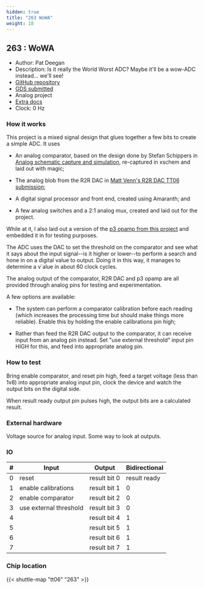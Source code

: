 ```yaml
---
hidden: true
title: "263 WoWA"
weight: 18
---
```


## 263 : WoWA

* Author: Pat Deegan
* Description: Is it really the World Worst ADC?  Maybe it'll be a wow-ADC instead... we'll see!
* [GitHub repository](https://github.com/psychogenic/tt06-analog-wowa)
* [GDS submitted](https://github.com/psychogenic/tt06-analog-wowa/actions/runs/8747855611)
* Analog project
* [Extra docs](None)
* Clock: 0 Hz

<!---

This file is used to generate your project datasheet. Please fill in the information below and delete any unused
sections.

You can also include images in this folder and reference them in the markdown. Each image must be less than
512 kb in size, and the combined size of all images must be less than 1 MB.
-->


### How it works

This project is a mixed signal design that glues together a few bits to create a simple ADC.  It uses

* An analog comparator, based on the design done by Stefan Schippers in [Analog schematic capture and simulation](https://www.youtube.com/watch?v=q3ZcpSkVVuc), re-captured in xschem and laid out with magic;

* The analog blob from the R2R DAC in [Matt Venn's R2R DAC TT06 submission](https://github.com/mattvenn/tt06-analog-r2r-dac);

* A digital signal processor and front end, created using Amaranth; and

* A few analog switches and a 2:1 analog mux, created and laid out for the project.

While at it, I also laid out a version of the [p3 opamp from this project](https://github.com/argunda/tt06-tiny-opamp) and embedded it in for testing purposes.

The ADC uses the DAC to set the threshold on the comparator and see what it says about the input signal--is it higher or lower--to perform a search and hone in on a digital value to output.  Doing it in this way, it manages to determine a v`alue in about 60 clock cycles.

The analog output of the comparator, R2R DAC and p3 opamp are all provided through analog pins for testing and experimentation.

A few options are available:

* The system can perform a comparator calibration before each reading (which increases the processing time but should make things more reliable).  Enable this by holding the enable calibrations pin high;

* Rather than feed the R2R DAC output to the comparator, it can receive input from an analog pin instead.  Set "use external threshold" input pin HIGH for this, and feed into appropriate analog pin.

### How to test

Bring enable comparator, and reset pin high, feed a target voltage (less than 1v8) into appropriate analog input pin, clock the device and watch the output bits on the digital side.

When result ready output pin pulses high, the output bits are a calculated result.

### External hardware

Voltage source for analog input.  Some way to look at outputs.


### IO

| # | Input          | Output         | Bidirectional   |
| - | -------------- | -------------- | --------------- |
| 0 | reset | result bit 0 | result ready |
| 1 | enable calibrations | result bit 1 | 0 |
| 2 | enable comparator | result bit 2 | 0 |
| 3 | use external threshold | result bit 3 | 0 |
| 4 |  | result bit 4 | 1 |
| 5 |  | result bit 5 | 1 |
| 6 |  | result bit 6 | 1 |
| 7 |  | result bit 7 | 1 |

### Chip location

{{< shuttle-map "tt06" "263" >}}
